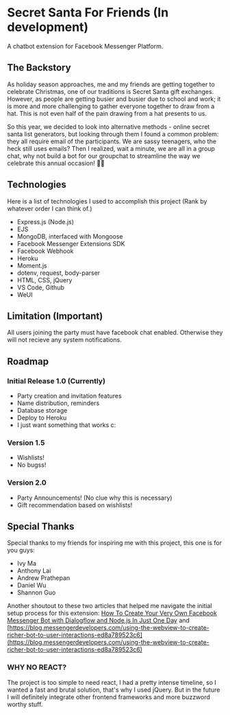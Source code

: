 # Secret Santa For Friends (In development)
A chatbot extension for Facebook Messenger Platform.

## The Backstory
As holiday season approaches, me and my friends are getting together to celebrate Christmas, one of our traditions is Secret Santa gift exchanges. However, as people are getting busier and busier due to school and work; it is more and more challenging to gather everyone together to draw from a hat. This is not even half of the pain drawing from a hat presents to us.

So this year, we decided to look into alternative methods - online secret santa list generators, but looking through them I found a common problem: they all require email of the participants. We are sassy teenagers, who the heck still uses emails? Then I realized, wait a minute, we are all in a group chat, why not build a bot for our groupchat to streamline the way we celebrate this annual occasion! 🎅🎅

## Technologies
Here is a list of technologies I used to accomplish this project (Rank by whatever order I can think of.)
- Express.js (Node.js)
- EJS
- MongoDB, interfaced with Mongoose
- Facebook Messenger Extensions SDK
- Facebook Webhook
- Heroku
- Moment.js
- dotenv, request, body-parser
- HTML, CSS, jQuery
- VS Code, Github
- WeUI

## Limitation (Important)
All users joining the party must have facebook chat enabled. Otherwise they will not recieve any system notifications.

## Roadmap
### Initial Release 1.0 (Currently)
- Party creation and invitation features
- Name distribution, reminders
- Database storage
- Deploy to Heroku
- I just want something that works c:

### Version 1.5
- Wishlists!
- No bugss!

### Version 2.0
- Party Announcements! (No clue why this is necessary)
- Gift recommendation based on wishlists!

## Special Thanks
Special thanks to my friends for inspiring me with this project, this one is for you guys:
- Ivy Ma
- Anthony Lai
- Andrew Prathepan
- Daniel Wu
- Shannon Guo

Another shoutout to these two articles that helped me navigate the initial setup process for this extension:
[How To Create Your Very Own Facebook Messenger Bot with Dialogflow and Node.js In Just One Day](https://medium.com/crowdbotics/how-to-create-your-very-own-facebook-messenger-bot-with-dialogflow-and-node-js-in-just-one-day-f5f2f5792be5) and [https://blog.messengerdevelopers.com/using-the-webview-to-create-richer-bot-to-user-interactions-ed8a789523c6](https://blog.messengerdevelopers.com/using-the-webview-to-create-richer-bot-to-user-interactions-ed8a789523c6)

### WHY NO REACT?
The project is too simple to need react, I had a pretty intense timeline, so I wanted a fast and brutal solution, that's why I used jQuery. But in the future I will definitely integrate other frontend frameworks and more buzzword worthy stuff.
